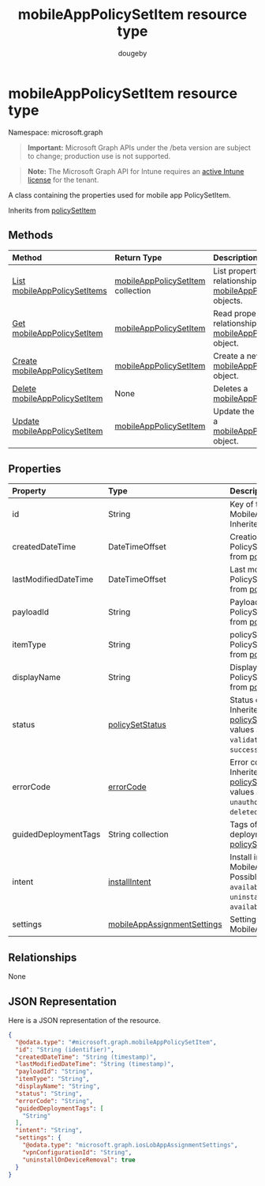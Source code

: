 ﻿---
title: "mobileAppPolicySetItem resource type"
description: "A class containing the properties used for mobile app PolicySetItem."
author: "dougeby"
localization_priority: Normal
ms.prod: "intune"
doc_type: resourcePageType
---

# mobileAppPolicySetItem resource type

Namespace: microsoft.graph

> **Important:** Microsoft Graph APIs under the /beta version are subject to change; production use is not supported.

> **Note:** The Microsoft Graph API for Intune requires an [active Intune license](https://go.microsoft.com/fwlink/?linkid=839381) for the tenant.

A class containing the properties used for mobile app PolicySetItem.

Inherits from [policySetItem](../resources/intune-policyset-policysetitem.md)

## Methods

| Method                                                                                    | Return Type                                                                                  | Description                                                                                                                         |
| :---------------------------------------------------------------------------------------- | :------------------------------------------------------------------------------------------- | :---------------------------------------------------------------------------------------------------------------------------------- |
| [List mobileAppPolicySetItems](../api/intune-policyset-mobileapppolicysetitem-list.md)    | [mobileAppPolicySetItem](../resources/intune-policyset-mobileapppolicysetitem.md) collection | List properties and relationships of the [mobileAppPolicySetItem](../resources/intune-policyset-mobileapppolicysetitem.md) objects. |
| [Get mobileAppPolicySetItem](../api/intune-policyset-mobileapppolicysetitem-get.md)       | [mobileAppPolicySetItem](../resources/intune-policyset-mobileapppolicysetitem.md)            | Read properties and relationships of the [mobileAppPolicySetItem](../resources/intune-policyset-mobileapppolicysetitem.md) object.  |
| [Create mobileAppPolicySetItem](../api/intune-policyset-mobileapppolicysetitem-create.md) | [mobileAppPolicySetItem](../resources/intune-policyset-mobileapppolicysetitem.md)            | Create a new [mobileAppPolicySetItem](../resources/intune-policyset-mobileapppolicysetitem.md) object.                              |
| [Delete mobileAppPolicySetItem](../api/intune-policyset-mobileapppolicysetitem-delete.md) | None                                                                                         | Deletes a [mobileAppPolicySetItem](../resources/intune-policyset-mobileapppolicysetitem.md).                                        |
| [Update mobileAppPolicySetItem](../api/intune-policyset-mobileapppolicysetitem-update.md) | [mobileAppPolicySetItem](../resources/intune-policyset-mobileapppolicysetitem.md)            | Update the properties of a [mobileAppPolicySetItem](../resources/intune-policyset-mobileapppolicysetitem.md) object.                |

## Properties

| Property             | Type                                                                                     | Description                                                                                                                                                                                                     |
| :------------------- | :--------------------------------------------------------------------------------------- | :-------------------------------------------------------------------------------------------------------------------------------------------------------------------------------------------------------------- |
| id                   | String                                                                                   | Key of the MobileAppPolicySetItem. Inherited from [policySetItem](../resources/intune-policyset-policysetitem.md)                                                                                               |
| createdDateTime      | DateTimeOffset                                                                           | Creation time of the PolicySetItem. Inherited from [policySetItem](../resources/intune-policyset-policysetitem.md)                                                                                              |
| lastModifiedDateTime | DateTimeOffset                                                                           | Last modified time of the PolicySetItem. Inherited from [policySetItem](../resources/intune-policyset-policysetitem.md)                                                                                         |
| payloadId            | String                                                                                   | PayloadId of the PolicySetItem. Inherited from [policySetItem](../resources/intune-policyset-policysetitem.md)                                                                                                  |
| itemType             | String                                                                                   | policySetType of the PolicySetItem. Inherited from [policySetItem](../resources/intune-policyset-policysetitem.md)                                                                                              |
| displayName          | String                                                                                   | DisplayName of the PolicySetItem. Inherited from [policySetItem](../resources/intune-policyset-policysetitem.md)                                                                                                |
| status               | [policySetStatus](../resources/intune-policyset-policysetstatus.md)                      | Status of the PolicySetItem. Inherited from [policySetItem](../resources/intune-policyset-policysetitem.md). Possible values are: `unknown`, `validating`, `partialSuccess`, `success`, `error`, `notAssigned`. |
| errorCode            | [errorCode](../resources/intune-policyset-errorcode.md)                                  | Error code if any occured. Inherited from [policySetItem](../resources/intune-policyset-policysetitem.md). Possible values are: `noError`, `unauthorized`, `notFound`, `deleted`.                               |
| guidedDeploymentTags | String collection                                                                        | Tags of the guided deployment Inherited from [policySetItem](../resources/intune-policyset-policysetitem.md)                                                                                                    |
| intent               | [installIntent](../resources/intune-shared-installintent.md)                             | Install intent of the MobileAppPolicySetItem. Possible values are: `available`, `required`, `uninstall`, `availableWithoutEnrollment`.                                                                          |
| settings             | [mobileAppAssignmentSettings](../resources/intune-shared-mobileappassignmentsettings.md) | Settings of the MobileAppPolicySetItem.                                                                                                                                                                         |

## Relationships

None

## JSON Representation

Here is a JSON representation of the resource.

<!-- {
  "blockType": "resource",
  "keyProperty": "id",
  "@odata.type": "microsoft.graph.mobileAppPolicySetItem"
}
-->

```json
{
  "@odata.type": "#microsoft.graph.mobileAppPolicySetItem",
  "id": "String (identifier)",
  "createdDateTime": "String (timestamp)",
  "lastModifiedDateTime": "String (timestamp)",
  "payloadId": "String",
  "itemType": "String",
  "displayName": "String",
  "status": "String",
  "errorCode": "String",
  "guidedDeploymentTags": [
    "String"
  ],
  "intent": "String",
  "settings": {
    "@odata.type": "microsoft.graph.iosLobAppAssignmentSettings",
    "vpnConfigurationId": "String",
    "uninstallOnDeviceRemoval": true
  }
}
```
